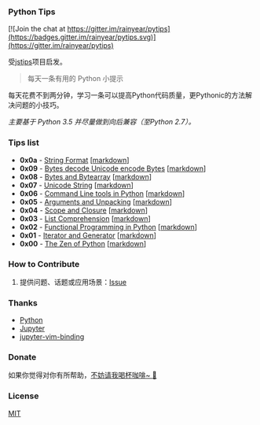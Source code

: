 ### Python Tips
[![Join the chat at https://gitter.im/rainyear/pytips](https://badges.gitter.im/rainyear/pytips.svg)](https://gitter.im/rainyear/pytips)

受[jstips](https://github.com/loverajoel/jstips)项目启发。

> 每天一条有用的 Python 小提示

每天花费不到两分钟，学习一条可以提高Python代码质量，更Pythonic的方法解决问题的小技巧。

*主要基于 Python 3.5 并尽量做到向后兼容（至Python 2.7）。*

### Tips list

- **0x0a** - [String Format](https://github.com/rainyear/pytips/blob/master/Tips/2016-03-18-String-Format.ipynb) [[markdown](https://github.com/rainyear/pytips/blob/master/Markdowns/2016-03-18-String-Format.md)]
- **0x09** - [Bytes decode Unicode encode Bytes](https://github.com/rainyear/pytips/blob/master/Tips/2016-03-17-Bytes-decode-Unicode-encode-Bytes.ipynb) [[markdown](https://github.com/rainyear/pytips/blob/master/Markdowns/2016-03-17-Bytes-decode-Unicode-encode-Bytes.md)]
- **0x08** - [Bytes and Bytearray](https://github.com/rainyear/pytips/blob/master/Tips/2016-03-16-Bytes-and-Bytearray.ipynb) [[markdown](https://github.com/rainyear/pytips/blob/master/Markdowns/2016-03-16-Bytes-and-Bytearray.md)]
- **0x07** - [Unicode String](https://github.com/rainyear/pytips/blob/master/Tips/2016-03-15-Unicode-String.ipynb) [[markdown](https://github.com/rainyear/pytips/blob/master/Markdowns/2016-03-15-Unicode-String.md)]
- **0x06** - [Command Line tools in Python](https://github.com/rainyear/pytips/blob/master/Tips/2016-03-14-Command-Line-tools-in-Python.ipynb) [[markdown](https://github.com/rainyear/pytips/blob/master/Markdowns/2016-03-14-Command-Line-tools-in-Python.md)]
- **0x05** - [Arguments and Unpacking](https://github.com/rainyear/pytips/blob/master/Tips/2016-03-11-Arguments-and-Unpacking.ipynb) [[markdown](https://github.com/rainyear/pytips/blob/master/Markdowns/2016-03-11-Arguments-and-Unpacking.md)]
- **0x04** - [Scope and Closure](https://github.com/rainyear/pytips/blob/master/Tips/2016-03-10-Scope-and-Closure.ipynb) [[markdown](https://github.com/rainyear/pytips/blob/master/Markdowns/2016-03-10-Scope-and-Closure.md)]
- **0x03** - [List Comprehension](https://github.com/rainyear/pytips/blob/master/Tips/2016-03-09-List-Comprehension.ipynb) [[markdown](https://github.com/rainyear/pytips/blob/master/Markdowns/2016-03-09-List-Comprehension.md)]
- **0x02** - [Functional Programming in Python](https://github.com/rainyear/pytips/blob/master/Tips/2016-03-08-Functional-Programming-in-Python.ipynb) [[markdown](https://github.com/rainyear/pytips/blob/master/Markdowns/2016-03-08-Functional-Programming-in-Python.md)]
- **0x01** - [Iterator and Generator](https://github.com/rainyear/pytips/blob/master/Tips/2016-03-07-iterator-and-generator.ipynb) [[markdown](https://github.com/rainyear/pytips/blob/master/Markdowns/2016-03-07-iterator-and-generator.md)]
- **0x00** - [The Zen of Python](https://github.com/rainyear/pytips/blob/master/Tips/2016-03-06-The-Zen-of-Python.ipynb) [[markdown](https://github.com/rainyear/pytips/blob/master/Markdowns/2016-03-06-The-Zen-of-Python.md)]

### How to Contribute

1. 提供问题、话题或应用场景：[Issue](https://github.com/rainyear/pytips/issues)

### Thanks

- [Python](http://www.python.org/)
- [Jupyter](https://jupyter.org/)
- [jupyter-vim-binding](https://github.com/lambdalisue/jupyter-vim-binding)

### Donate

如果你觉得对你有所帮助，[不妨请我喝杯咖啡~ :beers:](http://rainy.im/donate/)

### License

[MIT](./LICENSE)
